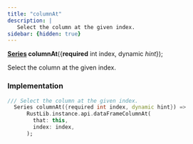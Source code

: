 ```yaml
---
title: "columnAt"
description: |
   Select the column at the given index.
sidebar: {hidden: true}
---
```

<span class="dart-code"><strong>[Series] columnAt</strong>({<span class="nobr"><strong>required</strong> int index</span>, <span class="nobr">dynamic <i>hint</i></span>});</span>

 Select the column at the given index.
### Implementation
```dart
/// Select the column at the given index.
  Series columnAt({required int index, dynamic hint}) =>
      RustLib.instance.api.dataFrameColumnAt(
        that: this,
        index: index,
      );
```

[Series]: /reference/classes/series